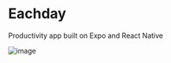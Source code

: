 # Eachday
Productivity app built on Expo and React Native

![image](https://i.postimg.cc/vm9T0jRn/ezgif-com-gif-maker.gif)
